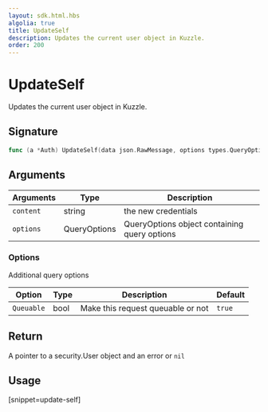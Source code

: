 ```yaml
---
layout: sdk.html.hbs
algolia: true
title: UpdateSelf
description: Updates the current user object in Kuzzle.
order: 200
---
```


# UpdateSelf

Updates the current user object in Kuzzle.

## Signature

```go
func (a *Auth) UpdateSelf(data json.RawMessage, options types.QueryOptions) (*security.User, error)
```

## Arguments

| Arguments    | Type    | Description
|--------------|---------|-------------
| `content` | string | the new credentials
| `options`  | QueryOptions | QueryOptions object containing query options


### **Options**

Additional query options

| Option     | Type | Description                       | Default |
| ---------- | -----| --------------------------------- | ------- |
| `Queuable` | bool | Make this request queuable or not | `true`  |


## Return

A pointer to a security.User object and an error or `nil`


## Usage

[snippet=update-self]
